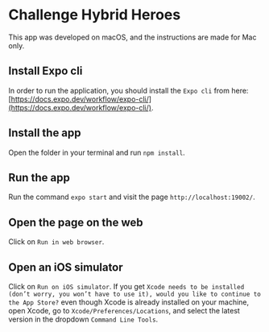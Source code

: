 # Challenge Hybrid Heroes

This app was developed on macOS, and the instructions are made for Mac only.

## Install Expo cli

In order to run the application, you should install the `Expo cli` from here: [https://docs.expo.dev/workflow/expo-cli/](https://docs.expo.dev/workflow/expo-cli/).

## Install the app

Open the folder in your terminal and run `npm install`.

## Run the app

Run the command `expo start` and visit the page `http://localhost:19002/`.

## Open the page on the web

Click on `Run in web browser`.

## Open an iOS simulator

Click on `Run on iOS simulator`. If you get `Xcode needs to be installed (don’t worry, you won’t have to use it), would you like to continue to the App Store?` even though Xcode is already installed on your machine, open Xcode, go to `Xcode/Preferences/Locations`, and select the latest version in the dropdown `Command Line Tools`.
